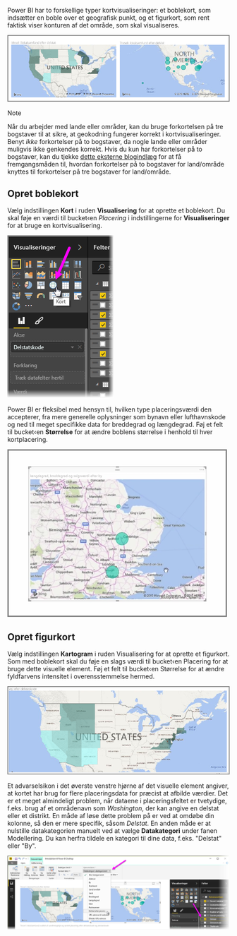 Power BI har to forskellige typer kortvisualiseringer: et boblekort, som indsætter en boble over et geografisk punkt, og et figurkort, som rent faktisk viser konturen af det område, som skal visualiseres.

![](media/3-5-create-map-visualizations/3-5_1.png)

> [!NOTE]
> Når du arbejder med lande eller områder, kan du bruge forkortelsen på tre bogstaver til at sikre, at geokodning fungerer korrekt i kortvisualiseringer. Benyt *ikke* forkortelser på to bogstaver, da nogle lande eller områder muligvis ikke genkendes korrekt.
> Hvis du kun har forkortelser på to bogstaver, kan du tjekke [dette eksterne blogindlæg](https://blog.ailon.org/how-to-display-2-letter-country-data-on-a-power-bi-map-85fc738497d6#.yudauacxp) for at få fremgangsmåden til, hvordan forkortelser på to bogstaver for land/område knyttes til forkortelser på tre bogstaver for land/område.
> 
> 

## <a name="create-bubble-maps"></a>Opret boblekort
Vælg indstillingen **Kort** i ruden **Visualisering** for at oprette et boblekort. Du skal føje en værdi til bucket‹en *Placering* i indstillingerne for **Visualiseringer** for at bruge en kortvisualisering.

![](media/3-5-create-map-visualizations/3-5_2.png)

Power BI er fleksibel med hensyn til, hvilken type placeringsværdi den accepterer, fra mere generelle oplysninger som bynavn eller lufthavnskode og ned til meget specifikke data for breddegrad og længdegrad. Føj et felt til bucket‹en **Størrelse** for at ændre boblens størrelse i henhold til hver kortplacering.

![](media/3-5-create-map-visualizations/3-5_3.png)

## <a name="create-shape-maps"></a>Opret figurkort
Vælg indstillingen **Kartogram** i ruden Visualisering for at oprette et figurkort. Som med boblekort skal du føje en slags værdi til bucket‹en Placering for at bruge dette visuelle element. Føj et felt til bucket‹en Størrelse for at ændre fyldfarvens intensitet i overensstemmelse hermed.

![](media/3-5-create-map-visualizations/3-5_4.png)

Et advarselsikon i det øverste venstre hjørne af det visuelle element angiver, at kortet har brug for flere placeringsdata for præcist at afbilde værdier. Det er et meget almindeligt problem, når dataene i placeringsfeltet er tvetydige, f.eks. brug af et områdenavn som *Washington*, der kan angive en delstat eller et distrikt. En måde af løse dette problem på er ved at omdøbe din kolonne, så den er mere specifik, såsom *Delstat*. En anden måde er at nulstille datakategorien manuelt ved at vælge **Datakategori** under fanen Modellering. Du kan herfra tildele en kategori til dine data, f.eks. "Delstat" eller "By".

![](media/3-5-create-map-visualizations/3-5_5.png)

